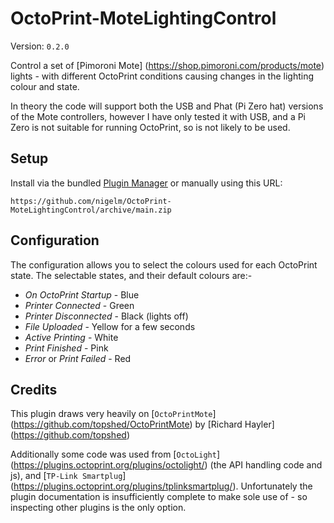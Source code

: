 # OctoPrint-MoteLightingControl

Version: `0.2.0`

Control a set of [Pimoroni Mote]
(https://shop.pimoroni.com/products/mote) lights - with different OctoPrint
conditions causing changes in the lighting colour and state.

In theory the code will support both the USB and Phat (Pi Zero hat) versions
of the Mote controllers, however I have only tested it with USB, and a Pi
Zero is not suitable for running OctoPrint, so is not likely to be used.

## Setup

Install via the bundled [Plugin Manager](https://docs.octoprint.org/en/master/bundledplugins/pluginmanager.html)
or manually using this URL:

    https://github.com/nigelm/OctoPrint-MoteLightingControl/archive/main.zip


## Configuration

The configuration allows you to select the colours used for each OctoPrint state.
The selectable states, and their default colours are:-

- *On OctoPrint Startup* - Blue
- *Printer Connected* - Green
- *Printer Disconnected* - Black (lights off)
- *File Uploaded* - Yellow for a few seconds
- *Active Printing* - White
- *Print Finished* - Pink
- *Error* or *Print Failed* - Red

## Credits

This plugin draws very heavily on [`OctoPrintMote`]
(https://github.com/topshed/OctoPrintMote) by [Richard Hayler]
(https://github.com/topshed)

Additionally some code was used from [`OctoLight`]
(https://plugins.octoprint.org/plugins/octolight/) (the API handling code and
js), and [`TP-Link Smartplug`]
(https://plugins.octoprint.org/plugins/tplinksmartplug/).  Unfortunately the
plugin documentation is insufficiently complete to make sole use of - so
inspecting other plugins is the only option.
